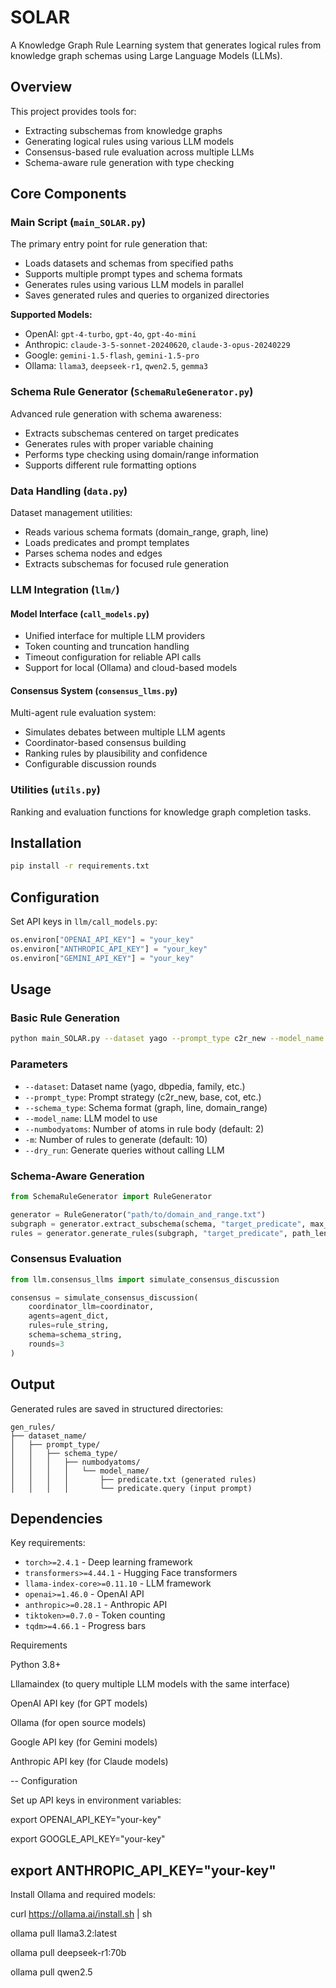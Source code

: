 # SOLAR

A Knowledge Graph Rule Learning system that generates logical rules from knowledge graph schemas using Large Language Models (LLMs).

## Overview

This project provides tools for:
- Extracting subschemas from knowledge graphs
- Generating logical rules using various LLM models  
- Consensus-based rule evaluation across multiple LLMs
- Schema-aware rule generation with type checking

## Core Components

### Main Script (`main_SOLAR.py`)
The primary entry point for rule generation that:
- Loads datasets and schemas from specified paths
- Supports multiple prompt types and schema formats
- Generates rules using various LLM models in parallel
- Saves generated rules and queries to organized directories

**Supported Models:**
- OpenAI: `gpt-4-turbo`, `gpt-4o`, `gpt-4o-mini`
- Anthropic: `claude-3-5-sonnet-20240620`, `claude-3-opus-20240229`
- Google: `gemini-1.5-flash`, `gemini-1.5-pro`
- Ollama: `llama3`, `deepseek-r1`, `qwen2.5`, `gemma3`

### Schema Rule Generator (`SchemaRuleGenerator.py`)
Advanced rule generation with schema awareness:
- Extracts subschemas centered on target predicates
- Generates rules with proper variable chaining
- Performs type checking using domain/range information
- Supports different rule formatting options

### Data Handling (`data.py`)
Dataset management utilities:
- Reads various schema formats (domain_range, graph, line)
- Loads predicates and prompt templates
- Parses schema nodes and edges
- Extracts subschemas for focused rule generation

### LLM Integration (`llm/`)

#### Model Interface (`call_models.py`)
- Unified interface for multiple LLM providers
- Token counting and truncation handling
- Timeout configuration for reliable API calls
- Support for local (Ollama) and cloud-based models

#### Consensus System (`consensus_llms.py`)
Multi-agent rule evaluation system:
- Simulates debates between multiple LLM agents
- Coordinator-based consensus building
- Ranking rules by plausibility and confidence
- Configurable discussion rounds

### Utilities (`utils.py`)
Ranking and evaluation functions for knowledge graph completion tasks.

## Installation

```bash
pip install -r requirements.txt
```

## Configuration

Set API keys in `llm/call_models.py`:
```python
os.environ["OPENAI_API_KEY"] = "your_key"
os.environ["ANTHROPIC_API_KEY"] = "your_key" 
os.environ["GEMINI_API_KEY"] = "your_key"
```

## Usage

### Basic Rule Generation
```bash
python main_SOLAR.py --dataset yago --prompt_type c2r_new --model_name gpt-4o
```

### Parameters
- `--dataset`: Dataset name (yago, dbpedia, family, etc.)
- `--prompt_type`: Prompt strategy (c2r_new, base, cot, etc.)
- `--schema_type`: Schema format (graph, line, domain_range)
- `--model_name`: LLM model to use
- `--numbodyatoms`: Number of atoms in rule body (default: 2)
- `-m`: Number of rules to generate (default: 10)
- `--dry_run`: Generate queries without calling LLM

### Schema-Aware Generation
```python
from SchemaRuleGenerator import RuleGenerator

generator = RuleGenerator("path/to/domain_and_range.txt")
subgraph = generator.extract_subschema(schema, "target_predicate", max_length=2)
rules = generator.generate_rules(subgraph, "target_predicate", path_length=2)
```

### Consensus Evaluation
```python
from llm.consensus_llms import simulate_consensus_discussion

consensus = simulate_consensus_discussion(
    coordinator_llm=coordinator,
    agents=agent_dict,
    rules=rule_string,
    schema=schema_string,
    rounds=3
)
```

## Output

Generated rules are saved in structured directories:
```
gen_rules/
├── dataset_name/
│   ├── prompt_type/
│   │   ├── schema_type/
│   │   │   ├── numbodyatoms/
│   │   │   │   └── model_name/
│   │   │   │       ├── predicate.txt (generated rules)
│   │   │   │       └── predicate.query (input prompt)
```

## Dependencies

Key requirements:
- `torch>=2.4.1` - Deep learning framework
- `transformers>=4.44.1` - Hugging Face transformers
- `llama-index-core>=0.11.10` - LLM framework
- `openai>=1.46.0` - OpenAI API
- `anthropic>=0.28.1` - Anthropic API
- `tiktoken>=0.7.0` - Token counting
- `tqdm>=4.66.1` - Progress bars

Requirements

Python 3.8+

Lllamaindex (to query multiple LLM models with the same interface)

OpenAI API key (for GPT models)

Ollama (for open source models)

Google API key (for Gemini models)

Anthropic API key (for Claude models)

--
Configuration

Set up API keys in environment variables:

export OPENAI_API_KEY="your-key"

export GOOGLE_API_KEY="your-key"

export ANTHROPIC_API_KEY="your-key"
--
Install Ollama and required models:

curl https://ollama.ai/install.sh | sh

ollama pull llama3.2:latest

ollama pull deepseek-r1:70b

ollama pull qwen2.5

